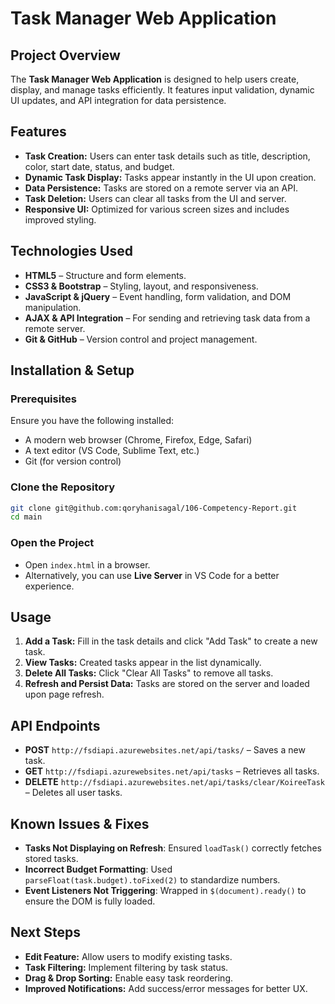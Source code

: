 # Task Manager Web Application

## Project Overview
The **Task Manager Web Application** is designed to help users create, display, and manage tasks efficiently. It features input validation, dynamic UI updates, and API integration for data persistence.

## Features
- **Task Creation:** Users can enter task details such as title, description, color, start date, status, and budget.
- **Dynamic Task Display:** Tasks appear instantly in the UI upon creation.
- **Data Persistence:** Tasks are stored on a remote server via an API.
- **Task Deletion:** Users can clear all tasks from the UI and server.
- **Responsive UI:** Optimized for various screen sizes and includes improved styling.

## Technologies Used
- **HTML5** – Structure and form elements.
- **CSS3 & Bootstrap** – Styling, layout, and responsiveness.
- **JavaScript & jQuery** – Event handling, form validation, and DOM manipulation.
- **AJAX & API Integration** – For sending and retrieving task data from a remote server.
- **Git & GitHub** – Version control and project management.

## Installation & Setup

### Prerequisites
Ensure you have the following installed:
- A modern web browser (Chrome, Firefox, Edge, Safari)
- A text editor (VS Code, Sublime Text, etc.)
- Git (for version control)

### Clone the Repository
```sh
git clone git@github.com:qoryhanisagal/106-Competency-Report.git
cd main
```

### Open the Project
- Open `index.html` in a browser.
- Alternatively, you can use **Live Server** in VS Code for a better experience.

## Usage
1. **Add a Task:** Fill in the task details and click "Add Task" to create a new task.
2. **View Tasks:** Created tasks appear in the list dynamically.
3. **Delete All Tasks:** Click "Clear All Tasks" to remove all tasks.
4. **Refresh and Persist Data:** Tasks are stored on the server and loaded upon page refresh.

## API Endpoints
- **POST** `http://fsdiapi.azurewebsites.net/api/tasks/` – Saves a new task.
- **GET** `http://fsdiapi.azurewebsites.net/api/tasks` – Retrieves all tasks.
- **DELETE** `http://fsdiapi.azurewebsites.net/api/tasks/clear/KoireeTask` – Deletes all user tasks.

## Known Issues & Fixes
- **Tasks Not Displaying on Refresh**: Ensured `loadTask()` correctly fetches stored tasks.
- **Incorrect Budget Formatting**: Used `parseFloat(task.budget).toFixed(2)` to standardize numbers.
- **Event Listeners Not Triggering**: Wrapped in `$(document).ready()` to ensure the DOM is fully loaded.

## Next Steps
- **Edit Feature:** Allow users to modify existing tasks.
- **Task Filtering:** Implement filtering by task status.
- **Drag & Drop Sorting:** Enable easy task reordering.
- **Improved Notifications:** Add success/error messages for better UX.

 
